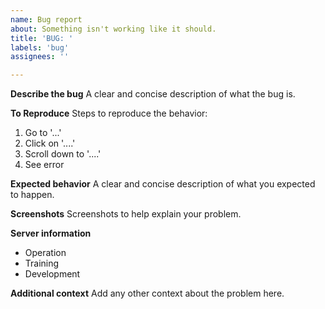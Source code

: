 ```yaml
---
name: Bug report
about: Something isn't working like it should.
title: 'BUG: '
labels: 'bug'
assignees: ''

---
```


**Describe the bug**
A clear and concise description of what the bug is.

**To Reproduce**
Steps to reproduce the behavior:
1. Go to '...'
2. Click on '....'
3. Scroll down to '....'
4. See error

**Expected behavior**
A clear and concise description of what you expected to happen.

**Screenshots**
Screenshots to help explain your problem.

**Server information**
 - Operation
 - Training
 - Development

**Additional context**
Add any other context about the problem here.
